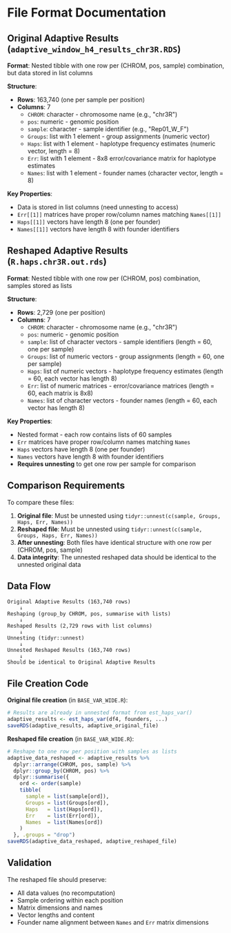 # File Format Documentation

## Original Adaptive Results (`adaptive_window_h4_results_chr3R.RDS`)

**Format**: Nested tibble with one row per (CHROM, pos, sample) combination, but data stored in list columns

**Structure**:
- **Rows**: 163,740 (one per sample per position)
- **Columns**: 7
  - `CHROM`: character - chromosome name (e.g., "chr3R")
  - `pos`: numeric - genomic position
  - `sample`: character - sample identifier (e.g., "Rep01_W_F")
  - `Groups`: list with 1 element - group assignments (numeric vector)
  - `Haps`: list with 1 element - haplotype frequency estimates (numeric vector, length = 8)
  - `Err`: list with 1 element - 8x8 error/covariance matrix for haplotype estimates
  - `Names`: list with 1 element - founder names (character vector, length = 8)

**Key Properties**:
- Data is stored in list columns (need unnesting to access)
- `Err[[1]]` matrices have proper row/column names matching `Names[[1]]`
- `Haps[[1]]` vectors have length 8 (one per founder)
- `Names[[1]]` vectors have length 8 with founder identifiers

## Reshaped Adaptive Results (`R.haps.chr3R.out.rds`)

**Format**: Nested tibble with one row per (CHROM, pos) combination, samples stored as lists

**Structure**:
- **Rows**: 2,729 (one per position)
- **Columns**: 7
  - `CHROM`: character - chromosome name (e.g., "chr3R")
  - `pos`: numeric - genomic position
  - `sample`: list of character vectors - sample identifiers (length = 60, one per sample)
  - `Groups`: list of numeric vectors - group assignments (length = 60, one per sample)
  - `Haps`: list of numeric vectors - haplotype frequency estimates (length = 60, each vector has length 8)
  - `Err`: list of numeric matrices - error/covariance matrices (length = 60, each matrix is 8x8)
  - `Names`: list of character vectors - founder names (length = 60, each vector has length 8)

**Key Properties**:
- Nested format - each row contains lists of 60 samples
- `Err` matrices have proper row/column names matching `Names`
- `Haps` vectors have length 8 (one per founder)
- `Names` vectors have length 8 with founder identifiers
- **Requires unnesting** to get one row per sample for comparison

## Comparison Requirements

To compare these files:

1. **Original file**: Must be unnested using `tidyr::unnest(c(sample, Groups, Haps, Err, Names))`
2. **Reshaped file**: Must be unnested using `tidyr::unnest(c(sample, Groups, Haps, Err, Names))`
3. **After unnesting**: Both files have identical structure with one row per (CHROM, pos, sample)
4. **Data integrity**: The unnested reshaped data should be identical to the unnested original data

## Data Flow

```
Original Adaptive Results (163,740 rows)
    ↓
Reshaping (group_by CHROM, pos, summarise with lists)
    ↓
Reshaped Results (2,729 rows with list columns)
    ↓
Unnesting (tidyr::unnest)
    ↓
Unnested Reshaped Results (163,740 rows)
    ↓
Should be identical to Original Adaptive Results
```

## File Creation Code

**Original file creation** (in `BASE_VAR_WIDE.R`):
```r
# Results are already in unnested format from est_haps_var()
adaptive_results <- est_haps_var(df4, founders, ...)
saveRDS(adaptive_results, adaptive_original_file)
```

**Reshaped file creation** (in `BASE_VAR_WIDE.R`):
```r
# Reshape to one row per position with samples as lists
adaptive_data_reshaped <- adaptive_results %>%
  dplyr::arrange(CHROM, pos, sample) %>%
  dplyr::group_by(CHROM, pos) %>%
  dplyr::summarise({
    ord <- order(sample)
    tibble(
      sample = list(sample[ord]),
      Groups = list(Groups[ord]),
      Haps   = list(Haps[ord]),
      Err    = list(Err[ord]),
      Names  = list(Names[ord])
    )
  }, .groups = "drop")
saveRDS(adaptive_data_reshaped, adaptive_reshaped_file)
```

## Validation

The reshaped file should preserve:
- All data values (no recomputation)
- Sample ordering within each position
- Matrix dimensions and names
- Vector lengths and content
- Founder name alignment between `Names` and `Err` matrix dimensions
